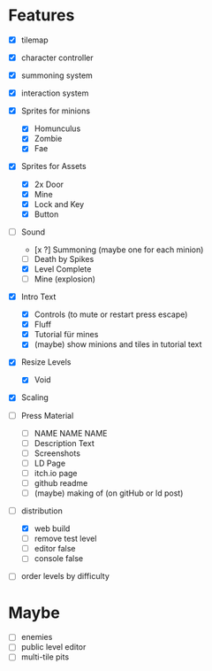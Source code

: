 # Features

- [x] tilemap
- [x] character controller
- [x] summoning system
- [x] interaction system


- [x] Sprites for minions
    - [x] Homunculus
    - [x] Zombie
    - [x] Fae
- [x] Sprites for Assets
    - [x] 2x Door
    - [x] Mine
    - [x] Lock and Key
    - [x] Button
- [ ] Sound
    - [x ?] Summoning (maybe one for each minion)
    - [ ] Death by Spikes
    - [x] Level Complete
    - [ ] Mine (explosion)
- [x] Intro Text
  - [x] Controls (to mute or restart press escape)
  - [x] Fluff
  - [x] Tutorial für mines
  - [x] (maybe) show minions and tiles in tutorial text
- [x] Resize Levels
    - [x] Void
- [x] Scaling
- [ ] Press Material
    - [ ] NAME NAME NAME
    - [ ] Description Text
    - [ ] Screenshots
    - [ ] LD Page
    - [ ] itch.io page
    - [ ] github readme
    - [ ] (maybe) making of (on gitHub or ld post)
- [ ] distribution
    - [x] web build
    - [ ] remove test level
    - [ ] editor false
    - [ ] console false
- [ ] order levels by difficulty

# Maybe

- [ ] enemies
- [ ] public level editor
- [ ] multi-tile pits
